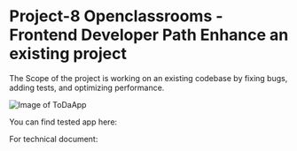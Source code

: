 # Project-8 Openclassrooms - Frontend Developer Path Enhance an existing project
The Scope of the project is working on an existing codebase by fixing bugs, adding tests, and optimizing performance.

![Image of ToDaApp](https://user.oc-static.com/upload/2017/10/17/15082303690994_Screen%20Shot%202017-10-17%20at%2010.52.21%20AM.png)

You can find tested app here:

For technical document:
